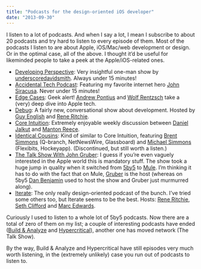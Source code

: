 ```yaml
---
title: "Podcasts for the design-oriented iOS developer"
date: "2013-09-30"
---
```


I listen to a lot of podcasts. And when I say a lot, I mean I subscribe to about 20 podcasts and try hard to listen to every episode of them. Most of the podcasts I listen to are about Apple, iOS/Mac/web development or design. Or in the optimal case, all of the above. I thought it’d be useful for likeminded people to take a peek at the Apple/iOS-related ones.

- [Developing Perspective]("http://developingperspective.com/"): Very insightful one-man show by [underscoredavidsmith]("http://david-smith.org/"). Always under 15 minutes!
- [Accidental Tech Podcast]("http://atp.fm"): Featuring my favorite internet hero [John Siracusa]("https://twitter.com/siracusa"). Never under 15 minutes!
- [Edge Cases]("http://edgecasesshow.com/"): Geek alert! [Andrew Pontius]("http://twitter.com/apontious") and [Wolf Rentzsch]("http://twitter.com/rentzsch") take a (very) deep dive into Apple tech.
- [Debug]("http://www.imore.com/debug"): A fairly new, conversational show about development. Hosted by [Guy English]("http://twitter.com/gte") and [Rene Ritchie]("http://twitter.com/reneritchie").
- [Core Intuition]("http://www.coreint.org/"): Extremely enjoyable weekly discussion between [Daniel Jalkut]("http://www.red-sweater.com/") and [Manton Reece]("http://www.manton.org/").
- [Identical Cousins]("http://identicalcousins.net/"): Kind of similar to Core Intuition, featuring [Brent Simmons]("http://inessential.com/") (Q-branch, NetNewsWire, Glassboard) and [Michael Simmons]("https://twitter.com/macguitar") (Flexibits, Hockeyapp). (Discontinued, but still worth a listen.)
- [The Talk Show With John Gruber]("http://www.muleradio.net/thetalkshow/"): I guess if you’re even vaguely interested in the Apple world this is mandatory stuff. The show took a huge jump in quality when it switched from [5by5]("http://5by5.tv") to [Mule]("http://www.muleradio.net/"). I’m thinking it has to do with the fact that on Mule, [Gruber]("http://daringfireball.com") is the host (whereas on 5by5 [Dan Benjamin]("http://benjamin.org/dan/") used to host the show and Gruber just murmurred along).
- [Iterate]("http://bjango.com/articles/iterate/"): The only really design-oriented podcast of the bunch. I’ve tried some others too, but Iterate seems to be the best. Hosts: [Rene Ritchie]("http://twitter.com/reneritchie"), [Seth Clifford]("http://twitter.com/reneritchie") and [Marc Edwards]("http://twitter.com/marcedwards").

Curiously I used to listen to a whole lot of 5by5 podcasts. Now there are a total of zero of them on my list; a couple of interesting podcasts have ended ([Build & Analyze]("http://5by5.tv/buildanalyze") and [Hypercritical]("http://5by5.tv/hypercritical")), another one has moved network (The Talk Show).

By the way, Build & Analyze and Hypercritical have still episodes very much worth listening, in the (extremely unlikely) case you run out of podcasts to listen to.
